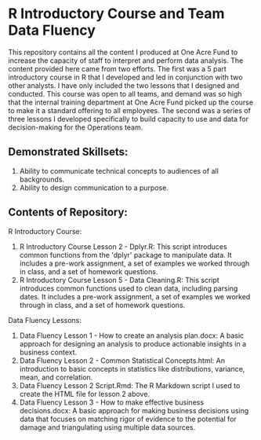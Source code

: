 # R Introductory Course and Team Data Fluency
This repository contains all the content I produced at One Acre Fund to increase the capacity of staff to interpret and perform data analysis. The content provided here came from two efforts.  The first was a 5 part introductory course in R that I developed and led in conjunction with two other analysts. I have only included the two lessons that I designed and conducted. This course was open to all teams, and demand was so high that the internal training department at One Acre Fund picked up the course to make it a standard offering to all employees. The second was a series of three lessons I developed specifically to build capacity to use and data for decision-making for the Operations team.

## Demonstrated Skillsets:
1. Ability to communicate technical concepts to audiences of all backgrounds. 
2. Ability to design communication to a purpose.

## Contents of Repository:

R Introductory Course:
1. R Introductory Course Lesson 2 - Dplyr.R: This script introduces common functions from the 'dplyr' package to manipulate data. It includes a pre-work assignment, a set of examples we worked through in class, and a set of homework questions. 
2. R Introductory Course Lesson 5 - Data Cleaning.R: This script introduces common functions used to clean data, including parsing dates. It includes a pre-work assignment, a set of examples we worked through in class, and a set of homework questions.

Data Fluency Lessons:
1. Data Fluency Lesson 1 - How to create an analysis plan.docx: A basic approach for designing an analysis to produce actionable insights in a business context.
2. Data Fluency Lesson 2 - Common Statistical Concepts.html: An introduction to basic concepts in statistics like distributions, variance, mean, and correlation.
3. Data Fluency Lesson 2 Script.Rmd: The R Markdown script I used to create the HTML file for lesson 2 above.
4. Data Fluency Lesson 3 - How to make effective business decisions.docx: A basic approach for making business decisions using data that focuses on matching rigor of evidence to the potential for damage and triangulating using multiple data sources. 
